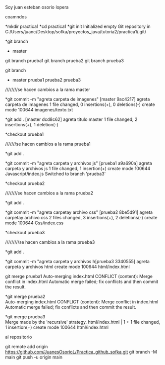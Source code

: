 Soy juan esteban osorio lopera

coamndos

*mkdir practica1
*cd practica1
\*git init
Initialized empty Git repository in C:/Users/juanc/Desktop/sofka/proyectos_java/tutoria2/practica1/.git/

\*git branch

- master

git branch prueba1
git branch prueba2
git branch prueba3

git branch

- master
  prueba1
  prueba2
  prueba3

////////se hacen cambios a la rama master

\*git commit -m "agreta carpeta de imagenes"
[master 9ac4217] agreta carpeta de imagenes
1 file changed, 0 insertions(+), 0 deletions(-)
create mode 100644 imagenes/texto.txt

\*git add .
[master dcd8c62] agreta titulo master
1 file changed, 2 insertions(+), 1 deletion(-)

\*checkout prueba1

///////se hacen cambios a la rama prueba1

\*git add .

\*git commit -m "agreta carpeta y archivos js"
[prueba1 a9a690a] agreta carpeta y archivos js
1 file changed, 1 insertion(+)
create mode 100644 Javascript/index.js
Switched to branch 'prueba3'

\*checkout prueba2

////////se hacen cambios a la rama prueba2

\*git add .

\*git commit -m "agreta carpetay archivo css"
[prueba2 8be5d91] agreta carpetay archivo css
2 files changed, 3 insertions(+), 2 deletions(-)
create mode 100644 Css/index.css

\*checkout prueba3

/////////se hacen cambios a la rama prueba3

\*git add .

\*git commit -m "agreta carpeta y archivos h[prueba3 3340555] agreta carpeta y archivos html
create mode 100644 html/index.html

git merge prueba1
Auto-merging index.html
CONFLICT (content): Merge conflict in index.html
Automatic merge failed; fix conflicts and then commit the result.

\*git merge prueba2  
Auto-merging index.html
CONFLICT (content): Merge conflict in index.html
Automatic merge failed; fix conflicts and then commit the result.

\*git merge prueba3  
Merge made by the 'recursive' strategy.
html/index.html | 1 +
1 file changed, 1 insertion(+)
create mode 100644 html/index.html

al repositorio

git remote add origin https://github.com/JuanesOsorioL/Practica_github_sofka.git
git branch -M main
git push -u origin main
